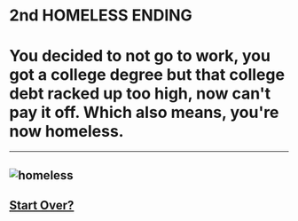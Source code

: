 # 2nd HOMELESS ENDING
# You decided to not go to work, you got a college degree but that college debt racked up too high, now can't pay it off. Which also means, you're now homeless.
---
![homeless](https://2.bp.blogspot.com/-yONoSKMVmMI/XIQTnalOM-I/AAAAAAABMu4/XJF9uw1HmQwXBX-a7ORGh1OUQLrOd-40gCLcBGAs/s1600/homeless-student.jpg)
---
## [Start Over?](../home.md)